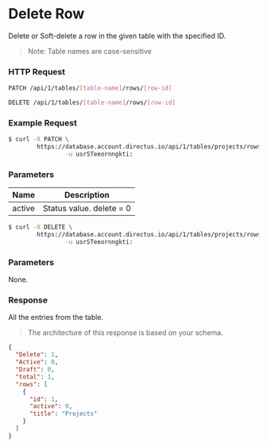 # Delete Row

Delete or Soft-delete a row in the given table with the specified ID.

> Note: Table names are case-sensitive

### HTTP Request

```bash
PATCH /api/1/tables/[table-name]/rows/[row-id]
```

```bash
DELETE /api/1/tables/[table-name]/rows/[row-id]
```

### Example Request

```bash
$ curl -X PATCH \
        https://database.account.directus.io/api/1/tables/projects/rows/1 \
                -u usrSTeeornngkti:
```

### Parameters

Name     | Description
-------- | -----------
active   | Status value. delete = 0

```bash
$ curl -X DELETE \
        https://database.account.directus.io/api/1/tables/projects/rows/1 \
                -u usrSTeeornngkti:
```

### Parameters

None.

### Response

All the entries from the table.

> The architecture of this response is based on your schema.

```json
{
  "Delete": 1,
  "Active": 0,
  "Draft": 0,
  "total": 1,
  "rows": [
    {
      "id": 1,
      "active": 0,
      "title": "Projects"
    }
  ]
}
```
